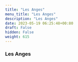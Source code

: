 ```yaml
---
title: "Les Anges"
menu_title: "Les Anges"
description: "Les Anges"
date: 2023-05-19 06:25:48+00:80
draft: False
hidden: False
weight: 615
---
```

### Les Anges
